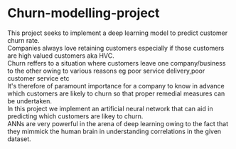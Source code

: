 # Churn-modelling-project
This project seeks to implement a deep learning model to predict customer churn rate.\
Companies always love retaining customers especially if those customers are high valued customers aka HVC.\
Churn reffers to a situation where customers leave one company/business to the other owing to various reasons eg poor service delivery,poor customer service etc\
It's therefore of paramount importance for a company to know in advance which customers are likely to churn so that proper remedial measures can be undertaken.\
In this project we implement an artificial neural network that can aid in predicting which customers are likey to churn.\
ANNs are very powerful in the arena of deep learning owing to the fact that they mimmick the human brain in understanding correlations in the given dataset.
